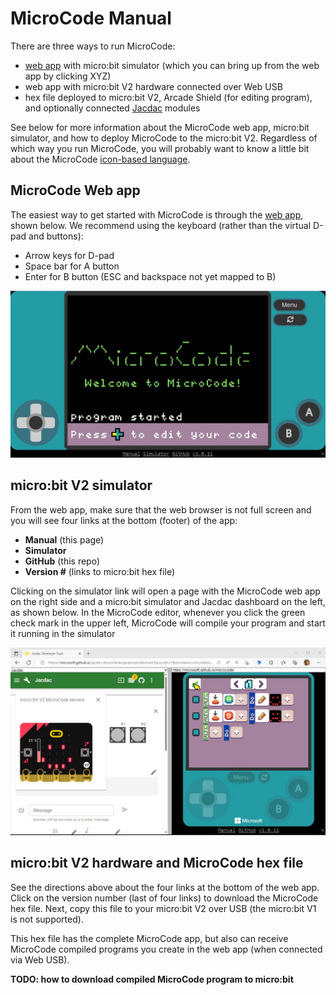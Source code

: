 # MicroCode Manual

There are three ways to run MicroCode:

-   [web app](https://microsoft.github.io/microcode) with micro:bit simulator (which you can bring up from the web app by clicking XYZ)
-   web app with micro:bit V2 hardware connected over Web USB
-   hex file deployed to micro:bit V2, Arcade Shield (for editing program), and optionally connected [Jacdac](https://aka.ms/jacdac) modules

See below for more information about the MicroCode web app, micro:bit simulator, and how to deploy MicroCode to the micro:bit V2. Regardless of which way you run MicroCode, you will probably want to know a little bit about the MicroCode [icon-based language](./language.md).

## MicroCode Web app

The easiest way to get started with MicroCode is through the [web app](https://microsoft.github.io/microcode), shown below. We recommend using the keyboard (rather than the virtual D-pad and buttons):

-   Arrow keys for D-pad
-   Space bar for A button
-   Enter for B button (ESC and backspace not yet mapped to B)

![MicroCode web app](./images/webApp.jpg)

## micro:bit V2 simulator

From the web app, make sure that the web browser is not full screen and you will see four links at the bottom (footer) of the app:

-   **Manual** (this page)
-   **Simulator**
-   **GitHub** (this repo)
-   **Version #** (links to micro:bit hex file)

Clicking on the simulator link will open a page with the MicroCode web app on the right side and a micro:bit simulator and Jacdac dashboard on the left, as shown below.
In the MicroCode editor, whenever you click the green check mark in the upper left,
MicroCode will compile your program and start it running in the simulator

![micro:bit simulator and MicroCode web app](./images/webAppSimulators.jpg)

## micro:bit V2 hardware and MicroCode hex file

See the directions above about the four links at the bottom of the web app. Click on the version number (last of four links) to download the MicroCode hex file. Next, copy this file to your micro:bit V2 over USB (the micro:bit V1 is not supported).

This hex file has the complete MicroCode app, but also can receive MicroCode compiled programs you create in the web app (when connected via Web USB).

**TODO: how to download compiled MicroCode program to micro:bit**
